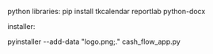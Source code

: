python libraries: pip install tkcalendar reportlab python-docx

installer:

pyinstaller --add-data "logo.png;." cash_flow_app.py
